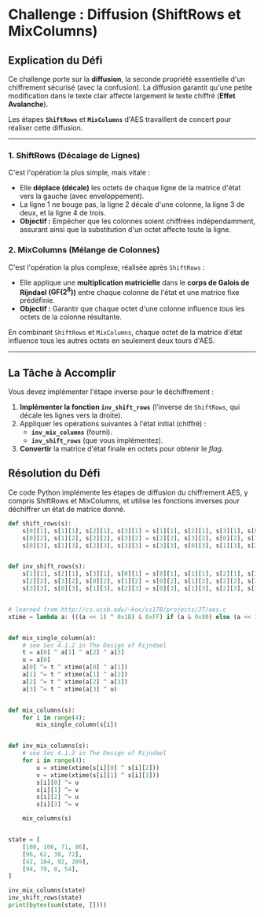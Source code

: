 # Challenge : Diffusion (ShiftRows et MixColumns)

## Explication du Défi

Ce challenge porte sur la **diffusion**, la seconde propriété essentielle d'un chiffrement sécurisé (avec la confusion). La diffusion garantit qu'une petite modification dans le texte clair affecte largement le texte chiffré (**Effet Avalanche**).

Les étapes **`ShiftRows`** et **`MixColumns`** d'AES travaillent de concert pour réaliser cette diffusion.

---

### 1. ShiftRows (Décalage de Lignes)

C'est l'opération la plus simple, mais vitale :

* Elle **déplace (décale)** les octets de chaque ligne de la matrice d'état vers la gauche (avec enveloppement).
* La ligne 1 ne bouge pas, la ligne 2 décale d'une colonne, la ligne 3 de deux, et la ligne 4 de trois.
* **Objectif :** Empêcher que les colonnes soient chiffrées indépendamment, assurant ainsi que la substitution d'un octet affecte toute la ligne.

### 2. MixColumns (Mélange de Colonnes)

C'est l'opération la plus complexe, réalisée après `ShiftRows` :

* Elle applique une **multiplication matricielle** dans le **corps de Galois de Rijndael ($\text{GF}(2^8)$)** entre chaque colonne de l'état et une matrice fixe prédéfinie.
* **Objectif :** Garantir que chaque octet d'une colonne influence *tous* les octets de la colonne résultante.

En combinant `ShiftRows` et `MixColumns`, chaque octet de la matrice d'état influence tous les autres octets en seulement deux tours d'AES.

---

## La Tâche à Accomplir

Vous devez implémenter l'étape inverse pour le déchiffrement :

1.  **Implémenter la fonction `inv_shift_rows`** (l'inverse de `ShiftRows`, qui décale les lignes vers la droite).
2.  Appliquer les opérations suivantes à l'état initial (chiffré) :
    * **`inv_mix_columns`** (fourni).
    * **`inv_shift_rows`** (que vous implémentez).
3.  **Convertir** la matrice d'état finale en octets pour obtenir le *flag*.

## Résolution du Défi

Ce code Python implémente les étapes de diffusion du chiffrement AES, y compris ShiftRows et MixColumns, et utilise les fonctions inverses pour déchiffrer un état de matrice donné.

```Python
def shift_rows(s):
    s[0][1], s[1][1], s[2][1], s[3][1] = s[1][1], s[2][1], s[3][1], s[0][1]
    s[0][2], s[1][2], s[2][2], s[3][2] = s[2][2], s[3][2], s[0][2], s[1][2]
    s[0][3], s[1][3], s[2][3], s[3][3] = s[3][3], s[0][3], s[1][3], s[2][3]


def inv_shift_rows(s):
    s[1][1], s[2][1], s[3][1], s[0][1] = s[0][1], s[1][1], s[2][1], s[3][1]
    s[2][2], s[3][2], s[0][2], s[1][2] = s[0][2], s[1][2], s[2][2], s[3][2]
    s[3][3], s[0][3], s[1][3], s[2][3] = s[0][3], s[1][3], s[2][3], s[3][3]


# learned from http://cs.ucsb.edu/~koc/cs178/projects/JT/aes.c
xtime = lambda a: (((a << 1) ^ 0x1B) & 0xFF) if (a & 0x80) else (a << 1)


def mix_single_column(a):
    # see Sec 4.1.2 in The Design of Rijndael
    t = a[0] ^ a[1] ^ a[2] ^ a[3]
    u = a[0]
    a[0] ^= t ^ xtime(a[0] ^ a[1])
    a[1] ^= t ^ xtime(a[1] ^ a[2])
    a[2] ^= t ^ xtime(a[2] ^ a[3])
    a[3] ^= t ^ xtime(a[3] ^ u)


def mix_columns(s):
    for i in range(4):
        mix_single_column(s[i])


def inv_mix_columns(s):
    # see Sec 4.1.3 in The Design of Rijndael
    for i in range(4):
        u = xtime(xtime(s[i][0] ^ s[i][2]))
        v = xtime(xtime(s[i][1] ^ s[i][3]))
        s[i][0] ^= u
        s[i][1] ^= v
        s[i][2] ^= u
        s[i][3] ^= v

    mix_columns(s)


state = [
    [108, 106, 71, 86],
    [96, 62, 38, 72],
    [42, 184, 92, 209],
    [94, 79, 8, 54],
]

inv_mix_columns(state)
inv_shift_rows(state)
print(bytes(sum(state, [])))
```